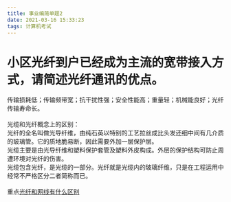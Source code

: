 ```yaml
---
title: 事业编简单题2
date: 2021-03-16 15:33:23
tags: 计算机考试
---
```

# 小区光纤到户已经成为主流的宽带接入方式，请简述光纤通讯的优点。<br>
传输损耗低；传输频带宽；抗干扰性强；安全性能高；重量轻；机械能良好；光纤传输寿命长。<br>
<br>
光缆和光纤概念上的区别：<br>
光纤的全名叫做光导纤维，由纯石英以特别的工艺拉丝成比头发还细中间有几介质的玻璃管。它的质地脆易断，因此需要外加一层保护层。<br>
光缆主要是由光导纤维和塑料保护套管及塑料外皮构成。外层的保护结构可防止周遭环境对光纤的伤害。<br>
光缆包含光纤，是光缆的一部分。光纤就是光缆内的玻璃纤维，只是在工程运用中经常不严格区分二者简称而已。<br>
<br>
重点[光纤和网线有什么区别](https://zhidao.baidu.com/question/1757954882694360868.html)
